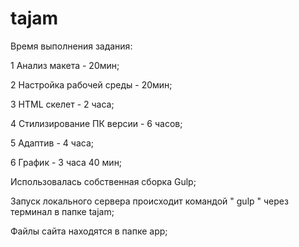 # tajam

Время выполнения задания:

1 Анализ макета - 20мин;

2 Настройка рабочей среды - 20мин; 

3 HTML скелет - 2 часа;

4 Стилизирование ПК версии - 6 часов;

5 Адаптив - 4 часа;


6 График - 3 часа 40 мин;


Использовалась собственная сборка Gulp;

Запуск локального сервера происходит командой " gulp " через терминал в папке tajam;

Файлы сайта находятся в папке app;

